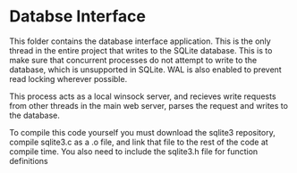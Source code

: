 # Databse Interface

This folder contains the database interface application. This is the only thread in the entire project that writes to the SQLite database.
This is to make sure that concurrent processes do not attempt to write to the database, which is unsupported in SQLite. WAL is also enabled
to prevent read locking wherever possible.


This process acts as a local winsock server, and recieves write requests from other threads in the main web server, parses the request and
writes to the database.


To compile this code yourself you must download the sqlite3 repository, compile sqlite3.c as a .o file, and link that file to the rest of the
code at compile time. You also need to include the sqlite3.h file for function definitions
